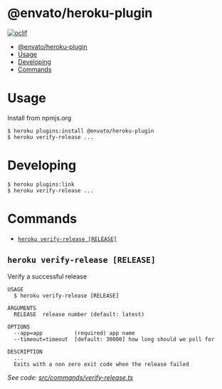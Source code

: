 # @envato/heroku-plugin

[![oclif](https://img.shields.io/badge/cli-oclif-brightgreen.svg)](https://oclif.io)

<!-- toc -->
* [@envato/heroku-plugin](#envatoheroku-plugin)
* [Usage](#usage)
* [Developing](#developing)
* [Commands](#commands)
<!-- tocstop -->

# Usage

Install from npmjs.org

```
$ heroku plugins:install @envato/heroku-plugin
$ heroku verify-release ...
```

# Developing

```
$ heroku plugins:link
$ heroku verify-release ...
```

# Commands

<!-- commands -->
* [`heroku verify-release [RELEASE]`](#heroku-verify-release-release)

## `heroku verify-release [RELEASE]`

Verify a successful release 

```
USAGE
  $ heroku verify-release [RELEASE]

ARGUMENTS
  RELEASE  release number (default: latest)

OPTIONS
  --app=app          (required) app name
  --timeout=timeout  [default: 30000] how long should we poll for

DESCRIPTION
  ...
  Exits with a non zero exit code when the release failed
```

_See code: [src/commands/verify-release.ts](https://github.com/envato/heroku-plugin/blob/v0.0.2/src/commands/verify-release.ts)_
<!-- commandsstop -->
